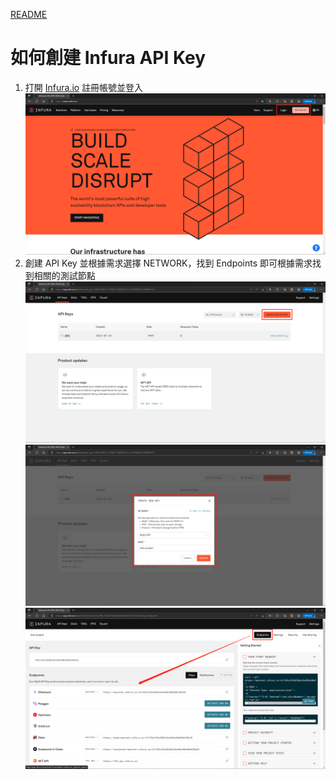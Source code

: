 [README](..\README.md)

# 如何創建 Infura API Key

1. 打開 [Infura.io](https://app.infura.io/) 註冊帳號並登入
![](2023-03-29-20-19-29.png)
2. 創建 API Key 並根據需求選擇 NETWORK，找到 Endpoints 即可根據需求找到相關的測試節點
![](2023-03-29-20-20-16.png)
![](2023-03-29-20-20-55.png)
![](2023-03-29-20-21-37.png)